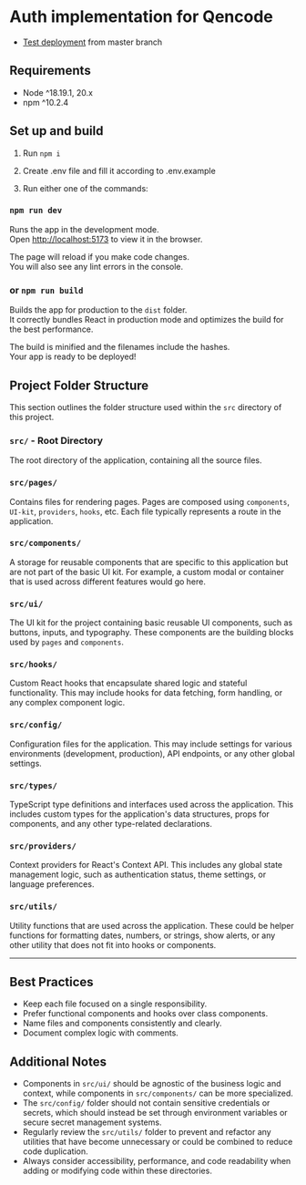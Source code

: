# Auth implementation for Qencode

- [Test deployment](https://test-qencode.netlify.app/) from master branch

## Requirements

- Node ^18.19.1, 20.x
- npm ^10.2.4

## Set up and build

1. Run `npm i`

2. Create .env file and fill it according to .env.example

3. Run either one of the commands:

### `npm run dev`

Runs the app in the development mode.\
Open [http://localhost:5173](http://localhost:5173) to view it in the browser.

The page will reload if you make code changes.\
You will also see any lint errors in the console.

### or `npm run build`

Builds the app for production to the `dist` folder.\
It correctly bundles React in production mode and optimizes the build for the best performance.

The build is minified and the filenames include the hashes.\
Your app is ready to be deployed!




## Project Folder Structure

This section outlines the folder structure used within the `src` directory of this project.

### `src/` - Root Directory

The root directory of the application, containing all the source files.

### `src/pages/`

Contains files for rendering pages. Pages are composed using `components`, `UI-kit`, `providers`, `hooks`, etc. Each file typically represents a route in the application.

### `src/components/`

A storage for reusable components that are specific to this application but are not part of the basic UI kit. For example, a custom modal or container that is used across different features would go here.

### `src/ui/`

The UI kit for the project containing basic reusable UI components, such as buttons, inputs, and typography. These components are the building blocks used by `pages` and `components`.

### `src/hooks/`

Custom React hooks that encapsulate shared logic and stateful functionality. This may include hooks for data fetching, form handling, or any complex component logic.

### `src/config/`

Configuration files for the application. This may include settings for various environments (development, production), API endpoints, or any other global settings.

### `src/types/`

TypeScript type definitions and interfaces used across the application. This includes custom types for the application's data structures, props for components, and any other type-related declarations.

### `src/providers/`

Context providers for React's Context API. This includes any global state management logic, such as authentication status, theme settings, or language preferences.

### `src/utils/`

Utility functions that are used across the application. These could be helper functions for formatting dates, numbers, or strings, show alerts, or any other utility that does not fit into hooks or components.

---

## Best Practices

- Keep each file focused on a single responsibility.
- Prefer functional components and hooks over class components.
- Name files and components consistently and clearly.
- Document complex logic with comments.

## Additional Notes

- Components in `src/ui/` should be agnostic of the business logic and context, while components in `src/components/` can be more specialized.
- The `src/config/` folder should not contain sensitive credentials or secrets, which should instead be set through environment variables or secure secret management systems.
- Regularly review the `src/utils/` folder to prevent and refactor any utilities that have become unnecessary or could be combined to reduce code duplication.
- Always consider accessibility, performance, and code readability when adding or modifying code within these directories.
